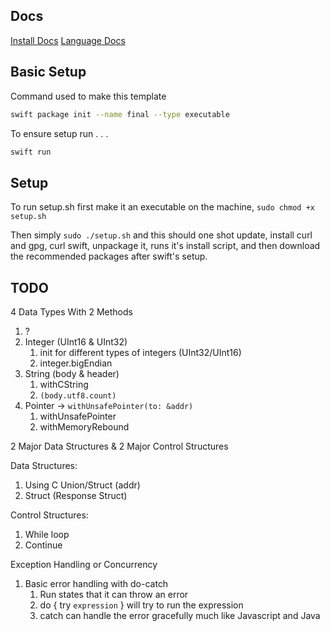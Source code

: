 ## Docs

[Install Docs](https://www.swift.org/install/linux/)
[Language Docs](https://docs.swift.org/swift-book/documentation/the-swift-programming-language/)

## Basic Setup 

Command used to make this template

```bash
swift package init --name final --type executable
```

To ensure setup run . . .

```bash
swift run
```

## Setup

To run setup.sh first make it an executable on the machine, `sudo chmod +x setup.sh`

Then simply `sudo ./setup.sh` and this should one shot update, install curl and gpg, curl swift, unpackage it, runs it's install script, and then download the recommended packages after swift's setup.

## TODO

4 Data Types With 2 Methods

1. ?
2. Integer (UInt16 & UInt32)
    1. init for different types of integers (UInt32/UInt16)
    2. integer.bigEndian
3. String (body & header)
    1. withCString
    2. `(body.utf8.count)`
4. Pointer -> `withUnsafePointer(to: &addr)`
    1. withUnsafePointer
    2. withMemoryRebound

2 Major Data Structures & 2 Major Control Structures

Data Structures:
1. Using C Union/Struct (addr)
2. Struct (Response Struct)

Control Structures:
1. While loop
2. Continue

Exception Handling or Concurrency

1. Basic error handling with do-catch
    1. Run states that it can throw an error
    2. do { try `expression` } will try to run the expression
    3. catch can handle the error gracefully much like Javascript and Java